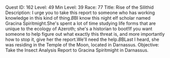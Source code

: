 Quest ID: 162
Level: 49
Min Level: 39
Race: 77
Title: Rise of the Silithid
Description: I urge you to take this report to someone who has working knowledge in this kind of thing.$B$BI know this night elf scholar named Gracina Spiritmight.She's spent a lot of time studying life forms that are unique to the ecology of Azeroth; she's a historian to boot!If you want someone to help figure out what exactly this threat is, and more importantly how to stop it, give her the report.We'll need the help.$B$BLast I heard, she was residing in the Temple of the Moon, located in Darnassus.
Objective: Take the Insect Analysis Report to Gracina Spiritmight in Darnassus.
